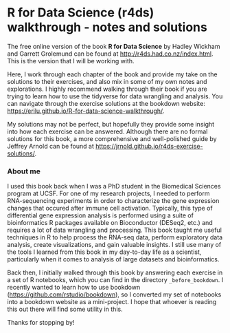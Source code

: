 # R for Data Science (r4ds) walkthrough - notes and solutions

The free online version of the book **R for Data Science** by Hadley Wickham and Garrett Grolemund can be found at http://r4ds.had.co.nz/index.html. This is the version that I will be working with.

Here, I work through each chapter of the book and provide my take on the solutions to their exercises, and also mix in some of my own notes and explorations. I highly recommend walking through their book if you are trying to learn how to use the tidyverse for data wrangling and analysis. You can navigate through the exercise solutions at the bookdown website: https://erilu.github.io/R-for-data-science-walkthrough/.

My solutions may not be perfect, but hopefully they provide some insight into how each exercise can be answered. Although there are no formal solutions for this book, a more comprehensive and well-polished guide by Jeffrey Arnold can be found at https://jrnold.github.io/r4ds-exercise-solutions/.

### About me

I used this book back when I was a PhD student in the Biomedical Sciences program at UCSF. For one of my research projects, I needed to perform RNA-sequencing experiments in order to characterize the gene expression changes that occured after immune cell activation. Typically, this type of differential gene expression analysis is performed using a suite of bioinformatics R packages available on Bioconductor (DESeq2, etc.) and requires a lot of data wrangling and processing. This book taught me useful techniques in R to help process the RNA-seq data, perform exploratory data analysis, create visualizations, and gain valuable insights. I still use many of the tools I learned from this book in my day-to-day life as a scientist, particularly when it comes to analysis of large datasets and bioinformatics.

Back then, I initially walked through this book by answering each exercise in a set of R notebooks, which you can find in the directory ```_before_bookdown```. I recently wanted to learn how to use bookdown (https://github.com/rstudio/bookdown), so I converted my set of notebooks into a bookdown website as a mini-project. I hope that whoever is reading this out there will find some utility in this.

Thanks for stopping by!
